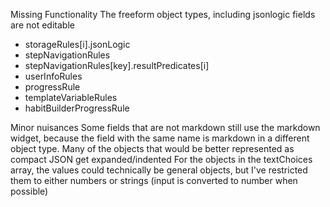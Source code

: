 Missing Functionality
The freeform object types, including jsonlogic fields are not editable 
 - storageRules[i].jsonLogic
 - stepNavigationRules
 - stepNavigationRules[key].resultPredicates[i]
 - userInfoRules
 - progressRule
 - templateVariableRules
 - habitBuilderProgressRule

Minor nuisances
Some fields that are not markdown still use the markdown widget, because the field with the same name is markdown in a different object type.
Many of the objects that would be better represented as compact JSON get expanded/indented
For the objects in the textChoices array, the values could technically be general objects, but I've restricted them to either numbers or strings (input is converted to number when possible)